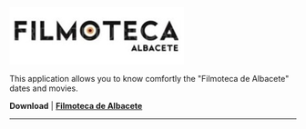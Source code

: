 [ ![Logo](app/src/main/res/drawable/title.png) ](https://play.google.com/store/apps/details?id=com.albandroid.filmoteca&hl=es)

This application allows you to know comfortly the "Filmoteca de Albacete" dates and movies.

**Download** | **[Filmoteca de Albacete](https://play.google.com/store/apps/details?id=com.albandroid.filmoteca&hl=es)**

---

